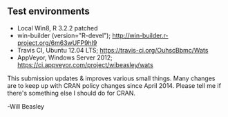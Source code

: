## Test environments
* Local Win8, R 3.2.2 patched
* win-builder (version="R-devel"); http://win-builder.r-project.org/6m63wUFP9hI9
* Travis CI, Ubuntu 12.04 LTS; https://travis-ci.org/OuhscBbmc/Wats
* AppVeyor, Windows Server 2012; https://ci.appveyor.com/project/wibeasley/wats

This submission updates & improves various small things.  Many changes are to keep up with CRAN policy changes since April 2014.  Please tell me if there's something else I should do for CRAN.

-Will Beasley

